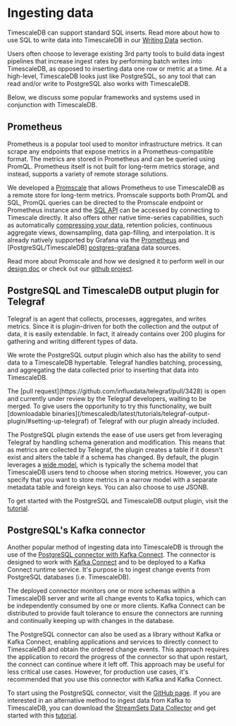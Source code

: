 # Ingesting data
TimescaleDB can support standard SQL inserts. Read more about how to use SQL to
write data into TimescaleDB in our [Writing Data][writing-data] section.

Users often choose to leverage existing 3rd party tools to build data
ingest pipelines that increase ingest rates by performing batch writes into
TimescaleDB, as opposed to inserting data one row or metric at a time. At a
high-level, TimescaleDB looks just like PostgreSQL, so any tool that can read
and/or write to PostgreSQL also works with TimescaleDB.

Below, we discuss some popular frameworks and systems used in conjunction with
TimescaleDB.

## Prometheus
Prometheus is a popular tool used to monitor infrastructure metrics. It can
scrape any endpoints that expose metrics in a Prometheus-compatible format. The
metrics are stored in Prometheus and can be queried using PromQL. Prometheus
itself is not built for long-term metrics storage, and instead, supports a
variety of remote storage solutions.

We developed a [Promscale][promscale-blog] that allows Prometheus to use
TimescaleDB as a remote store for long-term metrics. Promscale supports
both PromQL and SQL, PromQL queries can be directed to the Promscale
endpoint or Prometheus instance and the [SQL API][promscale-sql] can
be accessed by connecting to Timescale directly. It also offers other
native time-series capabilities, such as automatically
[compressing your data][timescale-compression], retention policies, continuous
aggregate views, downsampling, data gap-filling, and interpolation. It is
already natively supported by Grafana via the [Prometheus][prometheus-grafana]
and [PostgreSQL/TimescaleDB] [postgres-grafana] data sources.

Read more about Promscale and how we designed it to perform well in
our [design doc][design-doc] or check out
our [github project][promscale-github].

## PostgreSQL and TimescaleDB output plugin for Telegraf
Telegraf is an agent that collects, processes, aggregates, and writes metrics.
Since it is plugin-driven for both the collection and the output of data, it is
easily extendable. In fact, it already contains over 200 plugins for gathering
and writing different types of data.

We wrote the PostgreSQL output plugin which also has the ability to send data to
a TimescaleDB hypertable. Telegraf handles batching, processing, and aggregating
the data collected prior to inserting that data into TimescaleDB.

<highlight type="warning">
The [pull request](https://github.com/influxdata/telegraf/pull/3428) is open and
currently under review by the Telegraf developers, waiting to be merged. To give
users the opportunity to try this functionality, we built
[downloadable binaries](/timescaledb/latest/tutorials/telegraf-output-plugin/#setting-up-telegraf)
of Telegraf with our plugin already included.
</highlight>

The PostgreSQL plugin extends the ease of use users get from leveraging Telegraf
by handling schema generation and modification. This means that as metrics are
collected by Telegraf, the plugin creates a table if it doesn't exist and alters
the table if a schema has changed. By default, the plugin leverages a
[wide model][wide-model], which is typically the schema model that TimescaleDB
users tend to choose when storing metrics. However, you can specify that you
want to store metrics in a narrow model with a separate metadata table and foreign keys. You can also choose to use JSONB.

To get started with the PostgreSQL and TimescaleDB output plugin, visit the
[tutorial][telegraf-tutorial].

## PostgreSQL's Kafka connector
Another popular method of ingesting data into TimescaleDB is through the use of
the
[PostgreSQL connector with Kafka Connect][postgresql-connector-kafka].
The connector is designed to work with [Kafka Connect][kafka-connect] and to be
deployed to a Kafka Connect runtime service. It's purpose is to ingest change
events from PostgreSQL databases (i.e. TimescaleDB).

The deployed connector monitors one or more schemas within a TimescaleDB
server and write all change events to Kafka topics, which can be independently
consumed by one or more clients. Kafka Connect can be distributed to provide
fault tolerance to ensure the connectors are running and continually keeping
up with changes in the database.

<highlight type="tip">
The PostgreSQL connector can also be used as a library without Kafka or
Kafka Connect, enabling applications and services to directly connect to
TimescaleDB and obtain the ordered change events. This approach requires the
application to record the progress of the connector so that upon restart,
the connect can continue where it left off. This approach may be useful for
less critical use cases. However, for production use cases, it's recommended
that you use this connector with Kafka and Kafka Connect.
</highlight>

To start using the PostgreSQL connector, visit the
[GitHub page][github-debezium].
If you are interested in an alternative method to ingest data from Kafka to
TimescaleDB, you can download the
[StreamSets Data Collector][streamsets-data-collector] and get started with
this [tutorial][tutorial-streamsets].


[writing-data]: /how-to-guides/write-data/
[prometheus-grafana]: https://grafana.com/docs/grafana/latest/datasources/prometheus/
[postgres-grafana]: https://grafana.com/docs/grafana/latest/datasources/postgres/
[design-doc]: https://docs.google.com/document/d/1e3mAN3eHUpQ2JHDvnmkmn_9rFyqyYisIgdtgd3D1MHA/edit?usp=sharing
[promscale-github]: https://github.com/timescale/promscale
[promscale-blog]: https://blog.timescale.com/blog/promscale-analytical-platform-long-term-store-for-prometheus-combined-sql-promql-postgresql/
[promscale-sql]: https://github.com/timescale/promscale/blob/master/docs/sql_schema.md
[timescale-compression]: https://blog.timescale.com/blog/building-columnar-compression-in-a-row-oriented-database/
[wide-model]: /overview/data-model-flexibility/wide-data-model/
[telegraf-tutorial]: /timescaledb/:currentVersion:/tutorials/telegraf-output-plugin/
[postgresql-connector-kafka]: https://github.com/debezium/debezium/tree/master/debezium-connector-postgres
[kafka-connect]: http://kafka.apache.org/documentation.html#connect
[github-debezium]: https://github.com/debezium/debezium/tree/master/debezium-connector-postgres
[streamsets-data-collector]: https://streamsets.com/products/dataops-platform/data-collector-engine/
[tutorial-streamsets]: https://streamsets.com/blog/ingesting-data-apache-kafka-timescaledb/

